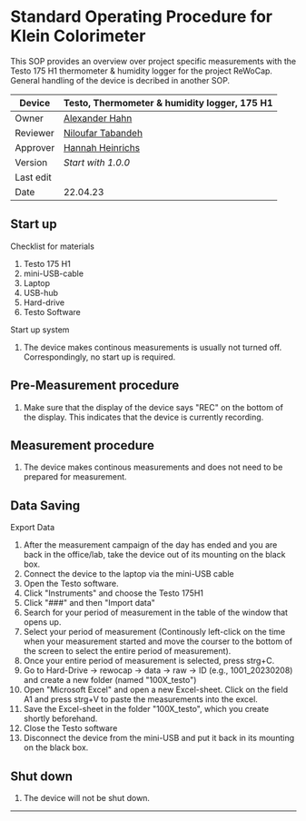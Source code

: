 # Standard Operating Procedure for Klein Colorimeter 

This SOP provides an overview over project specific measurements with the Testo 175 H1 thermometer & humidity logger for the project ReWoCap. General handling of the device is decribed in another SOP.

| Device       | Testo, Thermometer & humidity logger, 175 H1                                     |
|--------------|-----------------------------------------------------------|
| Owner        | [Alexander Hahn](mailto:alexander.hahn@tuebingen.mpg.de)  |
| Reviewer     | [Niloufar Tabandeh](mailto:niloufar.tabandehsaravi@tuebingen.mpg.de) |
| Approver     | [Hannah Heinrichs](mailto:hannah.heinrichs@tuebingen.mpg.de) |
| Version      | _Start with 1.0.0_                                        |
| Last edit    | |
| Date         | 22.04.23                                                |

## Start up

Checklist for materials
   1. Testo 175 H1
   1. mini-USB-cable
   1. Laptop
   1. USB-hub
   1. Hard-drive
   1. Testo Software
    
Start up system
   1. The device makes continous measurements is usually not turned off. Correspondingly, no start up is required.


## Pre-Measurement procedure

   1. Make sure that the display of the device says "REC" on the bottom of the display. This indicates that the device is currently recording.

## Measurement procedure

   1. The device makes continous measurements and does not need to be prepared for measurement.



## Data Saving

Export Data
   1. After the measurement campaign of the day has ended and you are back in the office/lab, take the device out of its mounting on the black box.
   2. Connect the device to the laptop via the mini-USB cable
   3. Open the Testo software.
   4. Click "Instruments" and choose the Testo 175H1
   5. Click "###" and then "Import data"
   6. Search for your period of measurement in the table of the window that opens up.
   7. Select your period of measurement (Continously left-click on the time when your measurement started and move the courser to the bottom of the screen to select the entire period of measurement).
   8. Once your entire period of measurement is selected, press strg+C.
   9. Go to Hard-Drive &rarr; rewocap &rarr; data &rarr; raw &rarr; ID (e.g., 1001_20230208) and create a new folder (named "100X_testo")
   10. Open "Microsoft Excel" and open a new Excel-sheet. Click on the field A1 and press strg+V to paste the measurements into the excel.
   11. Save the Excel-sheet in the folder "100X_testo", which you create shortly beforehand.
   12. Close the Testo software
   13. Disconnect the device from the mini-USB and put it back in its mounting on the black box.



## Shut down

 1. The device will not be shut down.
___

